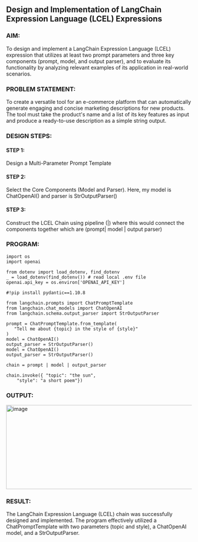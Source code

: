 ## Design and Implementation of LangChain Expression Language (LCEL) Expressions

### AIM:
To design and implement a LangChain Expression Language (LCEL) expression that utilizes at least two prompt parameters and three key components (prompt, model, and output parser), and to evaluate its functionality by analyzing relevant examples of its application in real-world scenarios.

### PROBLEM STATEMENT:
To create a versatile tool for an e-commerce platform that can automatically generate engaging and concise marketing descriptions for new products. The tool must take the product's name and a list of its key features as input and produce a ready-to-use description as a simple string output.

### DESIGN STEPS:

#### STEP 1:
 Design a Multi-Parameter Prompt Template

#### STEP 2:
Select the Core Components (Model and Parser). Here, my model is ChatOpenAI() and parser is StrOutputParser()

#### STEP 3:
Construct the LCEL Chain using pipeline (|) where this would connect the components together which are (prompt| model | output parser) 

### PROGRAM:
```
import os
import openai

from dotenv import load_dotenv, find_dotenv
_ = load_dotenv(find_dotenv()) # read local .env file
openai.api_key = os.environ['OPENAI_API_KEY']

#!pip install pydantic==1.10.8

from langchain.prompts import ChatPromptTemplate
from langchain.chat_models import ChatOpenAI
from langchain.schema.output_parser import StrOutputParser

prompt = ChatPromptTemplate.from_template(
   "Tell me about {topic} in the style of {style}"
)
model = ChatOpenAI()
output_parser = StrOutputParser()
model = ChatOpenAI()
output_parser = StrOutputParser()

chain = prompt | model | output_parser

chain.invoke({ "topic": "the sun",
    "style": "a short poem"})
```

### OUTPUT:
<img width="636" height="228" alt="image" src="https://github.com/user-attachments/assets/acd3abbe-7732-475d-9d0b-cd95bc7529cd" />

### RESULT:
The LangChain Expression Language (LCEL) chain was successfully designed and implemented. The program effectively utilized a ChatPromptTemplate with two parameters (topic and style), a ChatOpenAI model, and a StrOutputParser. 
